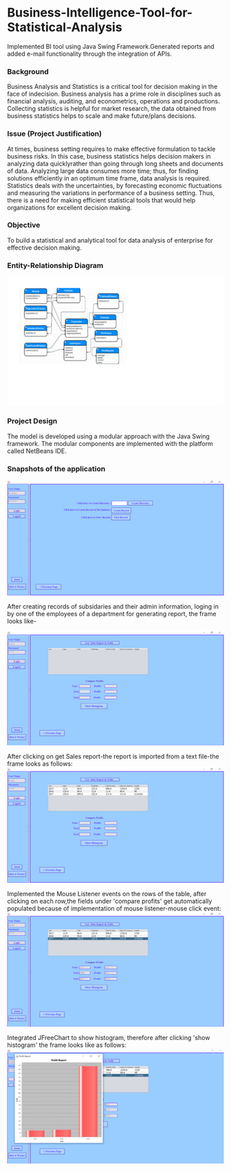 # Business-Intelligence-Tool-for-Statistical-Analysis
Implemented BI tool using Java Swing Framework.Generated reports and added e-mail functionality through the integration of APIs.

### Background
Business Analysis and Statistics is a critical tool for decision making in the face of indecision.
Business analysis has a prime role in disciplines such as financial analysis, auditing, and
econometrics, operations and productions. Collecting statistics is helpful for market research,
the data obtained from business statistics helps to scale and make future/plans decisions.

### Issue (Project Justification)
At times, business setting requires to make effective formulation to tackle business risks. 
In this case, business statistics helps decision makers in analyzing data quicklyrather than going
through long sheets and documents of data. Analyzing large data consumes more time; thus,
for finding solutions efficiently in an optimum time frame, data analysis is required. Statistics
deals with the uncertainties, by forecasting economic fluctuations and measuring the variations
in performance of a business setting. Thus, there is a need for making efficient statistical tools
that would help organizations for excellent decision making.

### Objective
To build a statistical and analytical tool for data analysis of enterprise for effective decision making.

### Entity-Relationship Diagram
![alt text](https://github.com/snehalmundhe10/Business-Intelligence-Tool-for-Statistical-Analysis/blob/master/images/erd.png "erd")

### Project Design
The model is developed using a modular approach with the Java Swing framework. The
modular components are implemented with the platform called NetBeans IDE.

### Snapshots of the application

![alt text](https://github.com/snehalmundhe10/Business-Intelligence-Tool-for-Statistical-Analysis/blob/master/images/img1.PNG "home")

After creating records of subsidaries and their admin information, loging  in by one of the employees of a department for generating report, the frame looks like-

![alt text](https://github.com/snehalmundhe10/Business-Intelligence-Tool-for-Statistical-Analysis/blob/master/images/img2.PNG "report")


After clicking on get Sales report-the report is imported from a text file-the frame looks as follows:
![alt text](https://github.com/snehalmundhe10/Business-Intelligence-Tool-for-Statistical-Analysis/blob/master/images/img3.PNG "report2")


Implemented the Mouse Listener events on the rows of the table, after clicking on each row,the fields under 'compare profits' get automatically populated because of implementation of mouse listener-mouse click event:
![alt text](https://github.com/snehalmundhe10/Business-Intelligence-Tool-for-Statistical-Analysis/blob/master/images/img4.PNG "report3")


Integrated JFreeChart to show histogram, therefore after clicking 'show histogram' the frame looks like as follows:
![alt text](https://github.com/snehalmundhe10/Business-Intelligence-Tool-for-Statistical-Analysis/blob/master/images/img5.PNG "report4")
